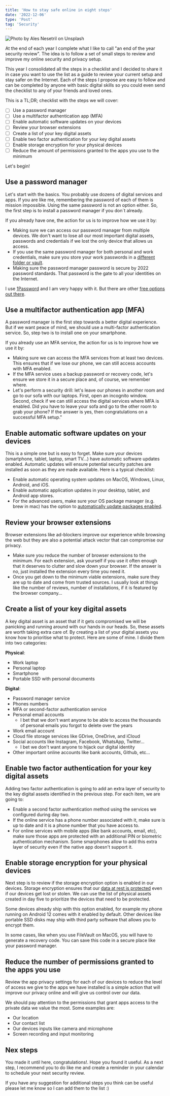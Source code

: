 ```yaml
---
title: 'How to stay safe online in eight steps'
date: '2022-12-06'
type: 'Post'
tag: 'Security'
---
```


![Photo by Ales Nesetril on Unsplash](/images/posts/advent-security-2022.jpeg 'Photo by Ales Nesetril on Unsplash')

At the end of each year I complete what I like to call "an end of the year security review". The idea is to follow a set of small steps to review and improve my online security and privacy setup.

This year I consolidated all the steps in a checklist and I decided to share it in case you want to use the list as a guide to review your current setup and stay safer on the Internet. Each of the steps I propose are easy to follow and can be completed by anyone with basic digital skills so you could even send the checklist to any of your friends and loved ones.

This is a TL;DR; checklist with the steps we will cover:

- [ ] Use a password manager
- [ ] Use a multifactor authentication app (MFA)
- [ ] Enable automatic software updates on your devices
- [ ] Review your browser extensions
- [ ] Create a list of your key digital assets
- [ ] Enable two factor authentication for your key digital assets
- [ ] Enable storage encryption for your physical devices
- [ ] Reduce the amount of permissions granted to the apps you use to the minimum

Let's begin!

## Use a password manager

Let's start with the basics. You probably use dozens of digital services and apps. If you are like me, remembering the password of each of them is mission impossible. Using the same password is not an option either. So, the first step is to install a password manager if you don´t already.

If you already have one, the action for us is to improve how we use it by:

- Making sure we can access our password manager from multiple devices. We don't want to lose all our most important digital assets, passwords and credentials if we lost the only device that allows us access.
- If you use the same password manager for both personal and work credentials, make sure you store your work passwords in a [different folder or vault](https://www.youtube.com/watch?v=i8esgZ7Kyrg).
- Making sure the password manager password is secure by 2022 password standards. That password is the gate to all your identities on the Internet.

I use [1Password](https://1password.com/) and I am very happy with it. But there are other [free options out there](https://cybernews.com/best-password-managers/free-password-managers/).

## Use a multifactor authentication app (MFA)

A password manager is the first step towards a better digital experience. But if we want peace of mind, we should use a multi-factor authentication service. So, step two is to install one on your smartphone.

If you already use an MFA service, the action for us is to improve how we use it by:

- Making sure we can access the MFA services from at least two devices. This ensures that if we lose our phone, we can still access accounts with MFA enabled.
- If the MFA service uses a backup password or recovery code, let's ensure we store it in a secure place and, of course, we remember where.
- Let's perform a security drill: let's leave our phones in another room and go to our sofa with our laptops. First, open an incognito window. Second, check if we can still access the digital services where MFA is enabled. Did you have to leave your sofa and go to the other room to grab your phone? If the answer is yes, then congratulations on a successful MFA setup."

## Enable automatic software updates on your devices

This is a simple one but is easy to forget. Make sure your devices (smartphone, tablet, laptop, smart TV...) have automatic software updates enabled. Automatic updates will ensure potential security patches are installed as soon as they are made available. Here is a typical checklist:

- Enable automatic operating system updates on MacOS, Windows, Linux, Android, and iOS.
- Enable automatic application updates in your desktop, tablet, and Android app stores.
- For the advanced users, make sure your OS package manager (e.g. brew in mac) has the option to [automatically update packages enabled](https://github.com/Homebrew/homebrew-autoupdate).

## Review your browser extensions

Browser extensions like ad-blockers improve our experience while browsing the web but they are also a potential attack vector that can compromise our privacy.

- Make sure you reduce the number of browser extensions to the minimum. For each extension, ask yourself if you use it often enough that it deserves to clutter and slow down your browser. If the answer is no, just installed the extension every time you need it.
- Once you get down to the minimum viable extensions, make sure they are up to date and come from trusted sources. I usually look at things like the number of reviews, number of installations, if it is featured by the browser company...

## Create a list of your key digital assets

A key digital asset is an asset that if it gets compromised we will be panicking and running around with our hands in our heads. So, these assets are worth taking extra care of. By creating a list of your digital assets you know how to prioritise what to protect. Here are some of mine. I divide them into two categories:

**Physical**:

- Work laptop
- Personal laptop
- Smartphone
- Portable SSD with personal documents

**Digital**:

- Password manager service
- Phones numbers
- MFA or second-factor authentication service
- Personal email accounts
    - I bet that we don't want anyone to be able to access the thousands of personal emails you forgot to delete over the years
- Work email account
- Cloud file storage services like GDrive, OneDrive, and iCloud
- Social accounts like Instagram, Facebook, WhatsApp, Twitter...
    - I bet we don't want anyone to hijack our digital identity
- Other important online accounts like bank accounts, Github, etc...

## Enable two factor authentication for your key digital assets

Adding two factor authentication is going to add an extra layer of security to the key digital assets identified in the previous step. For each item, we are going to:

- Enable a second factor authentication method using the services we configured during day two.
- If the online service has a phone number associated with it, make sure is up to date and it is a phone number that you have access to.
- For online services with mobile apps (like bank accounts, email, etc), make sure those apps are protected with an additional PIN or biometric authentication mechanism. Some smarphones allow to add this extra layer of security even if the native app doesn't support it.

## Enable storage encryption for your physical devices

Next step is to review if the storage encryption option is enabled in our devices. Storage encryption ensures that our [data at rest is protected](https://securitystudio.com/data-at-rest-vs-data-in-transit/) even if our devices get lost or stolen. We can use the list of physical assets created in day five to prioritize the devices that need to be protected.

Some devices already ship with this option enabled, for example my phone running on Android 12 comes with it enabled by default. Other devices like portable SSD disks may ship with third party software that allows you to encrypt them.

In some cases, like when you use FileVault on MacOS, you will have to generate a recovery code. You can save this code in a secure place like your password manager.

## Reduce the number of permissions granted to the apps you use

Review the app privacy settings for each of our devices to reduce the level of access we give to the apps we have installed is a simple action that will improve our privacy online and will give us control over our data.

We should pay attention to the permissions that grant apps access to the private data we value the most. Some examples are:

- Our location
- Our contact list
- Our devices inputs like camera and microphone
- Screen recording and input monitoring

## Nex steps

You made it until here, congratulations!. Hope you found it useful. As a next step, I recommend you to do like me and create a reminder in your calendar to schedule your next security review.

If you have any suggestion for additional steps you think can be useful please let me know so I can add them to the list :)
